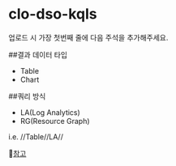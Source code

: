 # clo-dso-kqls

업로드 시 가장 첫번째 줄에 다음 주석을 추가해주세요.

##결과 데이터 타입
- Table
- Chart

##쿼리 방식
- LA(Log Analytics)
- RG(Resource Graph)

i.e. //Table//LA//

🔗[참고](https://cloocus.sharepoint.com/sites/CC13devsecopsgame/_layouts/OneNote.aspx?id=%2Fsites%2FCC13devsecopsgame%2FShared%20Documents%2F%EA%B7%B8%EB%A3%B9%20%EC%97%85%EB%AC%B4%20%EB%B0%8F%20%EC%A3%BC%EA%B0%84%20%ED%9A%8C%EC%9D%98%2FDevSecOps&wd=target%28%EB%B3%B4%EC%95%88%20%EC%9A%B4%EC%98%81%ED%94%84%EB%A1%9C%EC%84%B8%EC%8A%A4%20%ED%99%95%EB%A6%BD.one%7C9B95F1D7-6000-4339-A490-9D2645F720D6%2F%EC%BF%BC%EB%A6%AC%EB%AC%B8%7C79A20E7D-BD27-40FD-9019-DF31AEFF44DB%2F%29onenote:https://cloocus.sharepoint.com/sites/CC13devsecopsgame/Shared%20Documents/%EA%B7%B8%EB%A3%B9%20%EC%97%85%EB%AC%B4%20%EB%B0%8F%20%EC%A3%BC%EA%B0%84%20%ED%9A%8C%EC%9D%98/DevSecOps/%EB%B3%B4%EC%95%88%20%EC%9A%B4%EC%98%81%ED%94%84%EB%A1%9C%EC%84%B8%EC%8A%A4%20%ED%99%95%EB%A6%BD.one#%EC%BF%BC%EB%A6%AC%EB%AC%B8&section-id={9B95F1D7-6000-4339-A490-9D2645F720D6}&page-id={79A20E7D-BD27-40FD-9019-DF31AEFF44DB}&end)